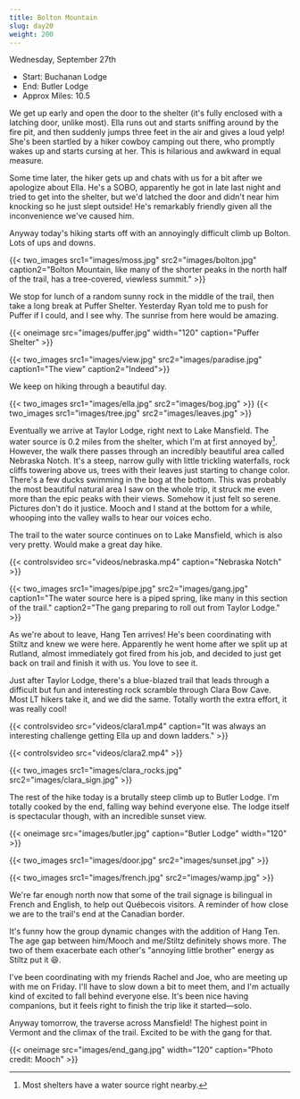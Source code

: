 ```yaml
---
title: Bolton Mountain
slug: day20
weight: 200
---
```


Wednesday, September 27th

- Start: Buchanan Lodge
- End: Butler Lodge
- Approx Miles: 10.5

We get up early and open the door to the shelter (it's fully enclosed with a latching door, unlike most). Ella runs out and starts sniffing around by the fire pit, and then suddenly jumps three feet in the air and gives a loud yelp! She's been startled by a hiker cowboy camping out there, who promptly wakes up and starts cursing at her. This is hilarious and awkward in equal measure.

Some time later, the hiker gets up and chats with us for a bit after we apologize about Ella. He's a SOBO, apparently he got in late last night and tried to get into the shelter, but we'd latched the door and didn't near him knocking so he just slept outside! He's remarkably friendly given all the inconvenience we've caused him.

Anyway today's hiking starts off with an annoyingly difficult climb up Bolton. Lots of ups and downs.

{{< two_images src1="images/moss.jpg" src2="images/bolton.jpg" caption2="Bolton Mountain, like many of the shorter peaks in the north half of the trail, has a tree-covered, viewless summit." >}}

We stop for lunch of a random sunny rock in the middle of the trail, then take a long break at Puffer Shelter. Yesterday Ryan told me to push for Puffer if I could, and I see why. The sunrise from here would be amazing.

{{< oneimage src="images/puffer.jpg" width="120" caption="Puffer Shelter" >}}

{{< two_images src1="images/view.jpg" src2="images/paradise.jpg" caption1="The view" caption2="Indeed">}}

We keep on hiking through a beautiful day.

{{< two_images src1="images/ella.jpg" src2="images/bog.jpg" >}}
{{< two_images src1="images/tree.jpg" src2="images/leaves.jpg" >}}

Eventually we arrive at Taylor Lodge, right next to Lake Mansfield. The water source is 0.2 miles from the shelter, which I'm at first annoyed by[^1]. However, the walk there passes through an incredibly beautiful area called Nebraska Notch. It's a steep, narrow gully with little trickling waterfalls, rock cliffs towering above us, trees with their leaves just starting to change color. There's a few ducks swimming in the bog at the bottom. This was probably the most beautiful natural area I saw on the whole trip, it struck me even more than the epic peaks with their views. Somehow it just felt so serene. Pictures don't do it justice. Mooch and I stand at the bottom for a while, whooping into the valley walls to hear our voices echo.

The trail to the water source continues on to Lake Mansfield, which is also very pretty. Would make a great day hike.

{{< controlsvideo src="videos/nebraska.mp4" caption="Nebraska Notch" >}}

{{< two_images src1="images/pipe.jpg" src2="images/gang.jpg" caption1="The water source here is a piped spring, like many in this section of the trail." caption2="The gang preparing to roll out from Taylor Lodge." >}}

As we're about to leave, Hang Ten arrives! He's been coordinating with Stiltz and knew we were here. Apparently he went home after we split up at Rutland, almost immediately got fired from his job, and decided to just get back on trail and finish it with us. You love to see it.

Just after Taylor Lodge, there's a blue-blazed trail that leads through a difficult but fun and interesting rock scramble through Clara Bow Cave. Most LT hikers take it, and we did the same. Totally worth the extra effort, it was really cool!

{{< controlsvideo src="videos/clara1.mp4" caption="It was always an interesting challenge getting Ella up and down ladders." >}}

{{< controlsvideo src="videos/clara2.mp4" >}}

{{< two_images src1="images/clara_rocks.jpg" src2="images/clara_sign.jpg" >}}


The rest of the hike today is a brutally steep climb up to Butler Lodge. I'm totally cooked by the end, falling way behind everyone else. The lodge itself is spectacular though, with an incredible sunset view.

{{< oneimage src="images/butler.jpg" caption="Butler Lodge" width="120" >}}

{{< two_images src1="images/door.jpg" src2="images/sunset.jpg" >}}

{{< two_images src1="images/french.jpg" src2="images/wamp.jpg" >}}

We're far enough north now that some of the trail signage is bilingual in French and English, to help out Québecois visitors. A reminder of how close we are to the trail's end at the Canadian border.

It's funny how the group dynamic changes with the addition of Hang Ten. The age gap between him/Mooch and me/Stiltz definitely shows more. The two of them exacerbate each other's "annoying little brother" energy as Stiltz put it 😆.

I've been coordinating with my friends Rachel and Joe, who are meeting up with me on Friday. I'll have to slow down a bit to meet them, and I'm actually kind of excited to fall behind everyone else. It's been nice having companions, but it feels right to finish the trip like it started—solo.

Anyway tomorrow, the traverse across Mansfield! The highest point in Vermont and the climax of the trail. Excited to be with the gang for that.

{{< oneimage src="images/end_gang.jpg" width="120" caption="Photo credit: Mooch" >}}


[^1]: Most shelters have a water source right nearby.
